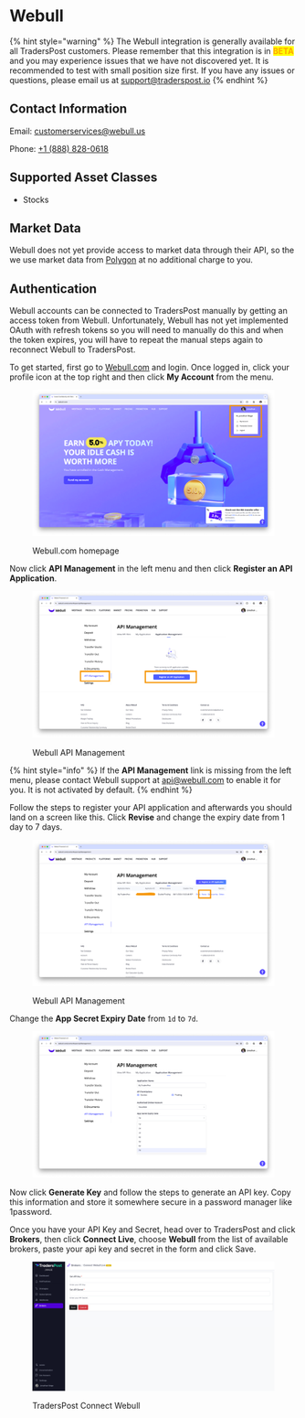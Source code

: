 # Webull

{% hint style="warning" %}
The Webull integration is generally available for all TradersPost customers. Please remember that this integration is in <mark style="color:orange;">**BETA**</mark> and you may experience issues that we have not discovered yet. It is recommended to test with small position size first. If you have any issues or questions, please email us at [support@traderspost.io](mailto:support@traderspost.io)
{% endhint %}

## Contact Information

Email: [customerservices@webull.us](mailto:customerservices@webull.us)

Phone: [+1 (888) 828-0618](tel:18888280618)

## Supported Asset Classes

* Stocks

## Market Data

Webull does not yet provide access to market data through their API, so the we use market data from [Polygon](https://polygon.io/) at no additional charge to you.

## Authentication

Webull accounts can be connected to TradersPost manually by getting an access token from Webull. Unfortunately, Webull has not yet implemented OAuth with refresh tokens so you will need to manually do this and when the token expires, you will have to repeat the manual steps again to reconnect Webull to TradersPost.

To get started, first go to [Webull.com](https://webull.com) and login. Once logged in, click your profile icon at the top right and then click **My Account** from the menu.

<figure><img src="../../.gitbook/assets/Screenshot 2024-06-11 at 9.21.15 AM.png" alt=""><figcaption><p>Webull.com homepage</p></figcaption></figure>

Now click **API Management** in the left menu and then click **Register an API Application**.

<figure><img src="../../.gitbook/assets/Screenshot 2024-06-11 at 9.22.29 AM.png" alt=""><figcaption><p>Webull API Management</p></figcaption></figure>

{% hint style="info" %}
If the **API Management** link is missing from the left menu, please contact Webull support at [api@webull.com](mailto:api@webull.com) to enable it for you. It is not activated by default.
{% endhint %}

Follow the steps to register your API application and afterwards you should land on a screen like this. Click **Revise** and change the expiry date from 1 day to 7 days.

<figure><img src="../../.gitbook/assets/Screenshot 2024-06-11 at 9.22.53 AM.png" alt=""><figcaption><p>Webull API Management</p></figcaption></figure>

Change the **App Secret Expiry Date** from `1d` to `7d`.

<figure><img src="../../.gitbook/assets/Screenshot 2024-06-11 at 9.27.07 AM.png" alt=""><figcaption></figcaption></figure>

Now click **Generate Key** and follow the steps to generate an API key. Copy this information and store it somewhere secure in a password manager like 1password.

Once you have your API Key and Secret, head over to TradersPost and click **Brokers**, then click **Connect Live**, choose **Webull** from the list of available brokers, paste your api key and secret in the form and click Save.

<figure><img src="../../.gitbook/assets/Untitled.png" alt=""><figcaption><p>TradersPost Connect Webull</p></figcaption></figure>
